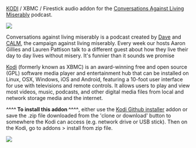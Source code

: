 <a href="kodi.tv">KODI<a> / XBMC / Firestick audio addon for the <a href="https://dave.uktv.co.uk/calm/">Conversations Against Living Miserably</a> podcast.<br>

<img src="https://is3-ssl.mzstatic.com/image/thumb/Podcasts113/v4/66/15/6c/66156c5a-e03c-628d-b07f-afbc47e9a47d/mza_6628254637286104753.png/600x600bb.jpg"><br>

Conversations against living miserably is a podcast created by <a href="https://dave.uktv.co.uk/calm/">Dave</a> and <a href="https://www.technicallyron.com/calm-podcast">CALM</a>, the campaign against living miserably. Every week our hosts Aaron Gillies and Lauren Pattison talk to a different guest about how they live their day to day lives without misery. It's funnier than it sounds we promise<br>

<a href="www.kodi.tv">Kodi</a> (formerly known as XBMC) is an award-winning free and open source (GPL) software media player and entertainment hub that can be installed on Linux, OSX, Windows, iOS and Android, featuring a 10-foot user interface for use with televisions and remote controls. It allows users to play and view most videos, music, podcasts, and other digital media files from local and network storage media and the internet.<br>

<b>^^^^ To install this addon ^^^^</b>, either use the <a href="https://www.tvaddons.co/github-browser-kodi/">Kodi Github installer</a> addon or save the .zip file downloaded from the 'clone or download' button to somewhere the Kodi can access (e.g. network drive or USB stick). Then on the Kodi, go to addons > install from zip file.<br>

<a href="http://www.kodi.tv"><img src="https://kodi.tv/sites/default/files/page/field_image/about--devices.jpg">
